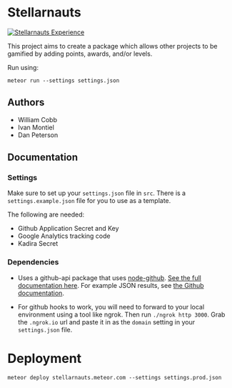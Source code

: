 # Stellarnauts

[![Stellarnauts Experience](http://stellarnauts.meteor.com/api/mantaray-ar-side-projects/stellarnauts/badge "Experience up for grabs")](http://stellarnauts.meteor.com/g/mantaray-ar-side-projects/stellarnauts)


This project aims to create a package which allows other projects to be gamified by adding points, awards, and/or levels.

Run using:
```
meteor run --settings settings.json 
```

## Authors

* William Cobb
* Ivan Montiel
* Dan Peterson

## Documentation

### Settings

Make sure to set up your `settings.json` file in `src`. There is a `settings.example.json` file for you to use as a template.

The following are needed:

* Github Application Secret and Key
* Google Analytics tracking code
* Kadira Secret

### Dependencies

* Uses a github-api package that uses [node-github](https://github.com/mikedeboer/node-github). [See the full documentation here](http://mikedeboer.github.io/node-github/#issues.prototype.repoIssues). For example JSON results, see [the Github documentation](https://developer.github.com/v3/issues/#list-issues-for-a-repository).

* For github hooks to work, you will need to forward to your local environment using a tool like ngrok. Then run `./ngrok http 3000`. Grab the `.ngrok.io` url and paste it in as the `domain` setting in your `settings.json` file.

# Deployment

`meteor deploy stellarnauts.meteor.com --settings settings.prod.json`
